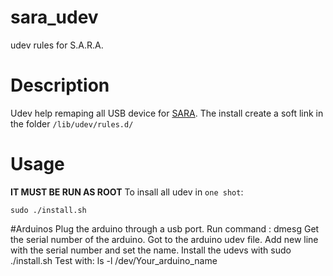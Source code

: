 # sara_udev
udev rules for S.A.R.A.

# Description
Udev help remaping all USB device for [SARA](walkingmachine.ca).
The install create a soft link in the folder `/lib/udev/rules.d/`

# Usage
**IT MUST BE RUN AS ROOT**
To insall all udev in `one shot`:
```
sudo ./install.sh
```
#Arduinos
Plug the arduino through a usb port.
Run command : dmesg
Get the serial number of the arduino.
Got to the arduino udev file.
Add new line with the serial number and set the name.
Install the udevs with sudo ./install.sh
Test with: ls -l /dev/Your_arduino_name
